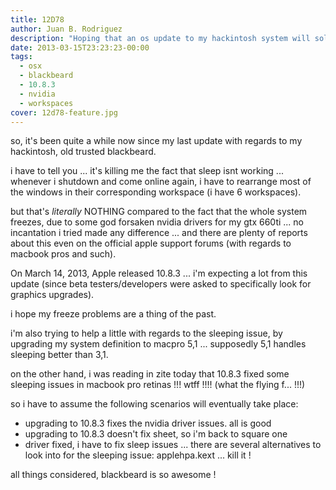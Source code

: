 ```yaml
---
title: 12D78
author: Juan B. Rodriguez
description: "Hoping that an os update to my hackintosh system will solve the sleep issues I'm having."
date: 2013-03-15T23:23:23-00:00
tags:
  - osx
  - blackbeard
  - 10.8.3
  - nvidia
  - workspaces
cover: 12d78-feature.jpg
---
```


so, it's been quite a while now since my last update with regards to my hackintosh, old trusted blackbeard.

i have to tell you ... it's killing me the fact that sleep isnt working ... whenever i shutdown and come online again, i have to rearrange most of the windows in their corresponding workspace (i have 6 workspaces).

but that's _literally_ NOTHING compared to the fact that the whole system freezes, due to some god forsaken nvidia drivers for my gtx 660ti ... no incantation i tried made any difference ... and there are plenty of reports about this even on the official apple support forums (with regards to macbook pros and such).

On March 14, 2013, Apple released 10.8.3 ... i'm expecting a lot from this update (since beta testers/developers were asked to specifically look for graphics upgrades).

i hope my freeze problems are a thing of the past.

i'm also trying to help a little with regards to the sleeping issue, by upgrading my system definition to macpro 5,1 ... supposedly 5,1 handles sleeping better than 3,1.

on the other hand, i was reading in zite today that 10.8.3 fixed some sleeping issues in macbook pro retinas !!! wtff !!!! (what the flying f... !!!)

so i have to assume the following scenarios will eventually take place:

- upgrading to 10.8.3 fixes the nvidia driver issues. all is good
- upgrading to 10.8.3 doesn't fix sheet, so i'm back to square one
- driver fixed, i have to fix sleep issues ... there are several alternatives to look into for the sleeping issue: applehpa.kext ... kill it !

all things considered, blackbeard is so awesome !
